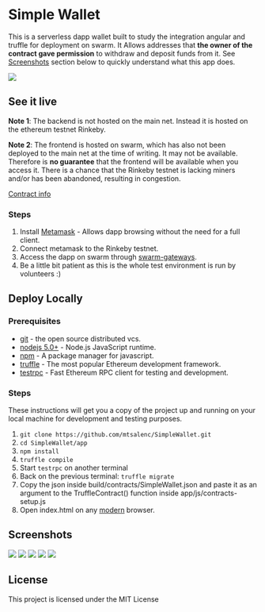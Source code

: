 # Simple Wallet

This is a serverless dapp wallet built to study the integration angular and truffle for deployment on swarm.
It Allows addresses that **the owner of the contract gave permission** to withdraw and deposit funds from it.
See [Screenshots](#screenshots) section below to quickly understand what this app does.

![](https://raw.githubusercontent.com/mtsalenc/SimpleWallet/master/screenshots/technologies.png)

## See it live
**Note 1**: The backend is not hosted on the main net. Instead it is hosted on the ethereum testnet Rinkeby.

**Note 2**: The frontend is hosted on swarm, which has also not been deployed to the main net at the time of writing. It may not be available.
Therefore is **no guarantee** that the frontend will be available when you access it. There is a chance that the Rinkeby testnet is lacking miners and/or has been abandoned, resulting in congestion.

[Contract info](https://rinkeby.etherscan.io/address/0x0a33f70dd9c9ff02c6fe41f02a94fe78c8d24db9)

### Steps
1. Install [Metamask](https://metamask.io/) - Allows dapp browsing without the need for a full client.
2. Connect metamask to the Rinkeby testnet.
3. Access the dapp on swarm through  [swarm-gateways](http://swarm-gateways.net/bzz:/d086e073a25d6822af98ca363cb4115b3a49a286f2af7722b545902c1b144124/index.html).
4. Be a little bit patient as this is the whole test environment is run by volunteers :)


## Deploy Locally
### Prerequisites

- [git](https://git-scm.com/-) - the open source distributed vcs.
- [nodejs 5.0+](https://github.com/nodejs/node) - Node.js JavaScript runtime.
- [npm](https://github.com/npm/npm) - A package manager for javascript.
- [truffle](https://github.com/trufflesuite/truffle) - The most popular Ethereum development framework.
- [testrpc](https://github.com/ethereumjs/testrpc) - Fast Ethereum RPC client for testing and development.

### Steps

These instructions will get you a copy of the project up and running on your local machine for development and testing purposes.

1. `git clone https://github.com/mtsalenc/SimpleWallet.git`
2. `cd SimpleWallet/app`
3. `npm install`
4. `truffle compile`
5. Start `testrpc` on another terminal
6. Back on the previous terminal: `truffle migrate`
7. Copy the json inside build/contracts/SimpleWallet.json and paste it as an argument to the TruffleContract() function inside app/js/contracts-setup.js
8. Open index.html on any [modern](browsehappy.com) browser.

## Screenshots

![](https://raw.githubusercontent.com/mtsalenc/SimpleWallet/master/screenshots/2017-06-24-193652_1366x768_scrot.png)
![](https://raw.githubusercontent.com/mtsalenc/SimpleWallet/master/screenshots/2017-06-24-193729_1366x768_scrot.png)
![](https://raw.githubusercontent.com/mtsalenc/SimpleWallet/master/screenshots/2017-06-24-193744_1366x768_scrot.png)
![](https://raw.githubusercontent.com/mtsalenc/SimpleWallet/master/screenshots/2017-06-24-193828_1366x768_scrot.png)
![](https://raw.githubusercontent.com/mtsalenc/SimpleWallet/master/screenshots/2017-06-24-194253_1366x768_scrot.png)


## License
This project is licensed under the MIT License
